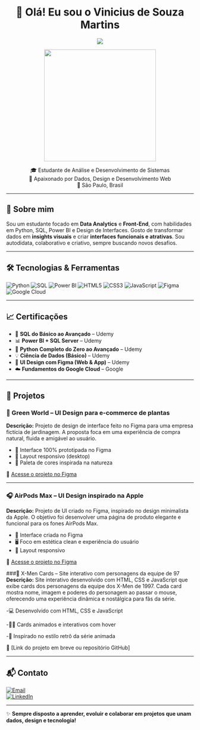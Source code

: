 <h1 align="center">👋 Olá! Eu sou o Vinicius de Souza Martins</h1>
<p align="center">
  <img src="https://readme-typing-svg.demolab.com/?lines=Estudante+de+Sistemas;Amante+de+Dados,+Design+e+Dev+Web;&center=true&width=400&height=45">
</p>

<p align="center">
  <img src="https://media.giphy.com/media/qgQUggAC3Pfv687qPC/giphy.gif" width="300">
</p>

<p align="center">
  🎓 Estudante de Análise e Desenvolvimento de Sistemas <br>
  🧠 Apaixonado por Dados, Design e Desenvolvimento Web <br>
  📍 São Paulo, Brasil
</p>

---

## 🚀 Sobre mim

Sou um estudante focado em **Data Analytics** e **Front-End**, com habilidades em Python, SQL, Power BI e Design de Interfaces. Gosto de transformar dados em **insights visuais** e criar **interfaces funcionais e atrativas**. Sou autodidata, colaborativo e criativo, sempre buscando novos desafios.

---

## 🛠️ Tecnologias & Ferramentas

![Python](https://img.shields.io/badge/-Python-3776AB?style=flat&logo=python&logoColor=white)
![SQL](https://img.shields.io/badge/-SQL-4479A1?style=flat&logo=mysql&logoColor=white)
![Power BI](https://img.shields.io/badge/-PowerBI-F2C811?style=flat&logo=powerbi&logoColor=black)
![HTML5](https://img.shields.io/badge/-HTML5-E34F26?style=flat&logo=html5&logoColor=white)
![CSS3](https://img.shields.io/badge/-CSS3-1572B6?style=flat&logo=css3&logoColor=white)
![JavaScript](https://img.shields.io/badge/-JavaScript-F7DF1E?style=flat&logo=javascript&logoColor=black)
![Figma](https://img.shields.io/badge/-Figma-F24E1E?style=flat&logo=figma&logoColor=white)
![Google Cloud](https://img.shields.io/badge/-Google%20Cloud-4285F4?style=flat&logo=google-cloud&logoColor=white)

---

## 📈 Certificações

- 📘 **SQL do Básico ao Avançado** – Udemy    
- 📊 **Power BI + SQL Server** – Udemy  
- 🐍 **Python Completo do Zero ao Avançado** – Udemy  
- 💡 **Ciência de Dados (Básico)** – Udemy  
- 🎨 **UI Design com Figma (Web & App)** – Udemy  
- ☁️ **Fundamentos do Google Cloud** – Google

---

## 💼 Projetos

### 🌿 Green World – UI Design para e-commerce de plantas

**Descrição:** Projeto de design de interface feito no Figma para uma empresa fictícia de jardinagem. A proposta foca em uma experiência de compra natural, fluida e amigável ao usuário.

- 🎨 Interface 100% prototipada no Figma
- 📱 Layout responsivo (desktop)
- 🌱 Paleta de cores inspirada na natureza

🔗 [Acesse o projeto no Figma](https://www.figma.com/proto/SjvPDMhhJT2OWZ2gsb1Rj2/Green-World?node-id=1-12&t=OJid05AfQrycwlrs-1)

---

### 🎧 AirPods Max – UI Design inspirado na Apple

**Descrição:** Projeto de UI criado no Figma, inspirado no design minimalista da Apple. O objetivo foi desenvolver uma página de produto elegante e funcional para os fones AirPods Max.

- 🎨 Interface criada no Figma
- 🖥️ Foco em estética clean e experiência do usuário
- 📱 Layout responsivo

🔗 [Acesse o projeto no Figma](https://www.figma.com/proto/i3jh9UFBdIBwNWLeHWtyh3/Sem-t%C3%ADtulo?node-id=0-1&t=mwiddwPXbBzPRa9H-1)

###🧬 X-Men Cards – Site interativo com personagens da equipe de 97
**Descrição:** Site interativo desenvolvido com HTML, CSS e JavaScript que exibe cards dos personagens da equipe dos X-Men de 1997. Cada card mostra nome, imagem e poderes do personagem ao passar o mouse, oferecendo uma experiência dinâmica e nostálgica para fãs da série.

-💻 Desenvolvido com HTML, CSS e JavaScript

-🦸‍♂️ Cards animados e interativos com hover

-🎨 Inspirado no estilo retrô da série animada

🔗 [Link do projeto em breve ou repositório GitHub]



---

## 📬 Contato

[![Email](https://img.shields.io/badge/-Email-D14836?style=flat&logo=gmail&logoColor=white)](mailto:vmartins.s.m@gmail.com)  
[![LinkedIn](https://img.shields.io/badge/-LinkedIn-0077B5?style=flat&logo=linkedin&logoColor=white)](https://www.linkedin.com/in/seu-usuario-aqui)

---

✨ **Sempre disposto a aprender, evoluir e colaborar em projetos que unam dados, design e tecnologia!**

